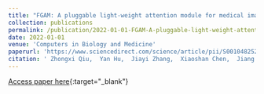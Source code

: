 ```yaml
---
title: "FGAM: A pluggable light-weight attention module for medical image segmentation"
collection: publications
permalink: /publication/2022-01-01-FGAM-A-pluggable-light-weight-attention-module-for-medical-image-segmentation
date: 2022-01-01
venue: 'Computers in Biology and Medicine'
paperurl: 'https://www.sciencedirect.com/science/article/pii/S0010482522004206'
citation: ' Zhongxi Qiu,  Yan Hu,  Jiayi Zhang,  Xiaoshan Chen,  Jiang Liu, &quot;FGAM: A pluggable light-weight attention module for medical image segmentation.&quot; Computers in Biology and Medicine, 2022.'
---
```

[Access paper here](https://www.sciencedirect.com/science/article/pii/S0010482522004206){:target="_blank"}
